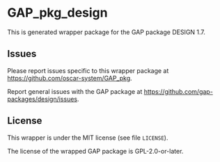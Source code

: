 # GAP_pkg_design

This is generated wrapper package for the GAP package DESIGN 1.7.

## Issues

Please report issues specific to this wrapper package at <https://github.com/oscar-system/GAP_pkg>.

Report general issues with the GAP package at <https://github.com/gap-packages/design/issues>.

## License

This wrapper is under the MIT license (see file `LICENSE`).

The license of the wrapped GAP package is GPL-2.0-or-later.
